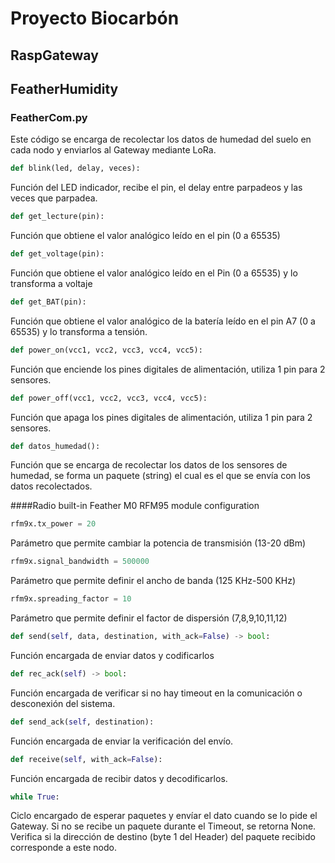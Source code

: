 # Proyecto Biocarbón

## RaspGateway

## FeatherHumidity

### FeatherCom.py
Este código se encarga de recolectar los datos de humedad del suelo en cada nodo y enviarlos al Gateway mediante LoRa.

```python
def blink(led, delay, veces):
```
Función del LED indicador, recibe el pin, el delay entre parpadeos y las veces que
parpadea.

```python
def get_lecture(pin):
```
Función que obtiene el valor analógico leído en el pin (0 a 65535)

```python
def get_voltage(pin):
```
Función que obtiene el valor analógico leído en el Pin (0 a 65535) y lo transforma a voltaje

```python
def get_BAT(pin):
```
Función que obtiene el valor analógico de la batería leído en el pin A7 (0 a 65535) y lo transforma a tensión.

```python
def power_on(vcc1, vcc2, vcc3, vcc4, vcc5):
```

Función que enciende los pines digitales de alimentación, utiliza 1 pin para 2 sensores.

```python
def power_off(vcc1, vcc2, vcc3, vcc4, vcc5):
```

Función que apaga los pines digitales de alimentación, utiliza 1 pin para 2 sensores.

```python
def datos_humedad():
```

Función que se encarga de recolectar los datos de los sensores de humedad, se forma un paquete (string) el cual es el que se envía con los datos recolectados.

####Radio built-in Feather M0 RFM95 module configuration

```python
rfm9x.tx_power = 20
``` 
Parámetro que permite cambiar la potencia de transmisión (13-20 dBm)

```python
rfm9x.signal_bandwidth = 500000
```
Parámetro que permite definir el ancho de banda (125 KHz-500 KHz)

```python
rfm9x.spreading_factor = 10
```

Parámetro que permite definir el factor de dispersión (7,8,9,10,11,12)

```python
def send(self, data, destination, with_ack=False) -> bool:
```

Función encargada de enviar datos y codificarlos

```python
def rec_ack(self) -> bool:
```

Función encargada de verificar si no hay timeout en la comunicación o desconexión del sistema.

```python
def send_ack(self, destination):
```

Función encargada de enviar la verificación del envío.

```python
def receive(self, with_ack=False):
```

Función encargada de recibir datos y decodificarlos.

```python
while True: 
```

Ciclo encargado de esperar paquetes y envíar el dato cuando se lo pide el Gateway. Si no se recibe un paquete durante el Timeout, se retorna None. Verifica si la dirección de destino (byte 1 del Header) del paquete recibido corresponde a este nodo.



